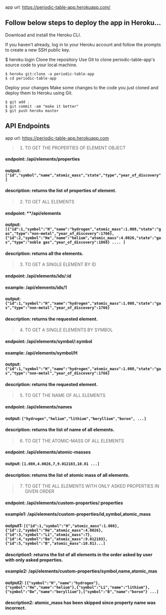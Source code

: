 app url: https://periodic-table-app.herokuapp.com/

## Follow below steps to deploy the app in Heroku...

Download and install the Heroku CLI.

If you haven't already, log in to your Heroku account and follow the prompts to create a new SSH public key.

$ heroku login
Clone the repository
Use Git to clone periodic-table-app's source code to your local machine.

```
$ heroku git:clone -a periodic-table-app
$ cd periodic-table-app
```

Deploy your changes
Make some changes to the code you just cloned and deploy them to Heroku using Git.

```
$ git add .
$ git commit -am "make it better"
$ git push heroku master
```

## API Endpoints
app url: https://periodic-table-app.herokuapp.com

> 1. TO GET THE PROPERTIES OF ELEMENT OBJECT
#### endpoint: **/api/elements/properties**
#### output: ```["id","symbol","name","atomic_mass","state","type","year_of_discovery"]```
#### description: returns the list of properties of element.

> 2. TO GET ALL ELEMENTS
#### endpoint: **/api/elements
#### output: ```[{"id":1,"symbol":"H","name":"hydrogen","atomic_mass":1.008,"state":"gas","type":"non-metal","year_of_discovery":1766},{"id":2,"symbol":"He","name":"helium","atomic_mass":4.0026,"state":"gas","type":"noble gas","year_of_discovery":1868} .... ]```
#### description: returns all the elements.

> 3. TO GET A SINGLE ELEMENT BY ID
#### endpoint: **/api/elements/ids/:id**
#### example: **/api/elements/ids/1**
#### output: ```{"id":1,"symbol":"H","name":"hydrogen","atomic_mass":1.008,"state":"gas","type":"non-metal","year_of_discovery":1766}```
#### description: returns the requested element.

> 4. TO GET A SINGLE ELEMENTS BY SYMBOL
#### endpoint: **/api/elements/symbol/:symbol**
#### example: **/api/elements/symbol/H**
#### output: ```{"id":1,"symbol":"H","name":"hydrogen","atomic_mass":1.008,"state":"gas","type":"non-metal","year_of_discovery":1766}```
#### description: returns the requested element.

> 5. TO GET THE NAME OF ALL ELEMENTS
#### endpoint: **/api/elements/names**
#### output: ```["hydrogen","helium","lithium","beryllium","boron", ...]```
#### description: returns the list of name of all elements.

> 6. TO GET THE ATOMIC-MASS OF ALL ELEMENTS
#### endpoint: **/api/elements/atomic-masses**
#### output: ```[1.008,4.0026,7,9.012183,10.81 ...]```
#### description: returns the list of atomic mass of all elements.

> 7. TO GET THE ALL ELEMENTS WITH ONLY ASKED PROPERTIES IN GIVEN ORDER
#### endpoint: **/api/elements/custom-properties/:properties**
#### example1: **/api/elements/custom-properties/id,symbol,atomic_mass**
#### output1: ```[{"id":1,"symbol":"H","atomic_mass":1.008},{"id":2,"symbol":"He","atomic_mass":4.0026},{"id":3,"symbol":"Li","atomic_mass":7},{"id":4,"symbol":"Be","atomic_mass":9.012183},{"id":5,"symbol":"B","atomic_mass":10.81}...]```
#### description1: returns the list of all elements in the order asked by user with only asked properties.
#### example2: **/api/elements/custom-properties/symbol,name,atomic_mas**
#### output2: ```[{"symbol":"H","name":"hydrogen"},{"symbol":"He","name":"helium"},{"symbol":"Li","name":"lithium"},{"symbol":"Be","name":"beryllium"},{"symbol":"B","name":"boron"} ...]```
#### description2: atomic_mass has been skipped since property name was incorrect.
